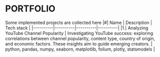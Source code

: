 # PORTFOLIO
Some implemented projects are collected here
|#| Name | Description | Tech stack |
|----------|----------|----------|----------|
|1.| Analyzing YouTube Channel Popularity | Investigating YouTube success: exploring correlations between channel popularity, content type, country of origin, and economic factors. These insights aim to guide emerging creators. | python, pandas, numpy, seaborn, matplotlib, folium, plotly, statsmodels |

